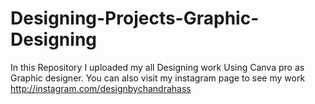 # Designing-Projects-Graphic-Designing
In this Repository I uploaded my all Designing work Using Canva pro as Graphic designer. You can also visit my instagram page to see my work http://instagram.com/designbychandrahass
